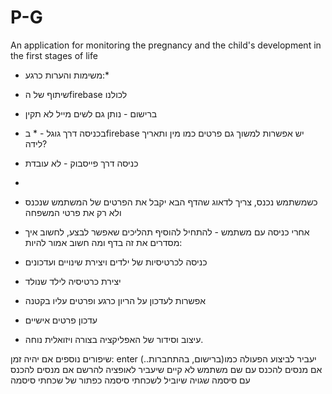 # P-G
An application for monitoring the pregnancy and the child's development in the first stages of life

* משימות והערות כרגע:*
* שיתוף של הfirebase לכולנו
* ברישום - נותן גם לשים מייל לא תקין
* בכניסה דרך גוגל - * בfirebase יש אפשרות למשוך גם פרטים כמו מין ותאריך לידה?
*  כניסה דרך פייסבוק - לא עובדת
*
* כשמשתמש נכנס, צריך לדאוג שהדף הבא יקבל את הפרטים של המשתמש שנכנס ולא רק את פרטי המשפחה
* אחרי כניסה עם משתמש - להתחיל להוסיף תהליכים שאפשר לבצע, לחשוב איך מסדרים את זה בדף ומה חשוב
אמור להיות:
* כניסה לכרטיסיות של ילדים ויצירת שינויים ועדכונים
* יצירת כרטיסיה לילד שנולד
* אפשרות לעדכון על הריון כרגע ופרטים עליו בקטנה
* עדכון פרטים אישיים

* עיצוב וסידור של האפליקציה בצורה ויזואלית נוחה.

שיפורים נוספים אם יהיה זמן:
enter יעביר לביצוע הפעולה כמו(ברישום, בהתחברות..)
אם מנסים להכנס עם שם משתמש לא קיים שיעביר לאופציה להרשם
אם מנסים להכנס עם סיסמה שגויה שיוביל לשכחתי סיסמה
כפתור של שכחתי סיסמה
